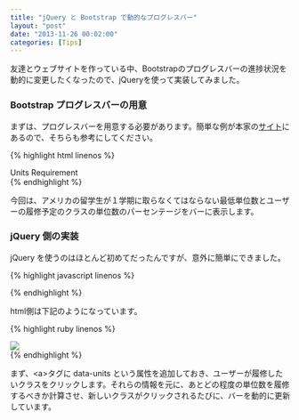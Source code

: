 ```yaml
---
title: "jQuery と Bootstrap で動的なプログレスバー"
layout: "post"
date: "2013-11-26 00:02:00"
categories: [Tips]
---
```


友達とウェブサイトを作っている中、Bootstrapのプログレスバーの進捗状況を動的に変更したくなったので、jQueryを使って実装してみました。

### Bootstrap プログレスバーの用意

まずは、プログレスバーを用意する必要があります。簡単な例が本家の[サイト](http://getbootstrap.com/components/#progress)にあるので、そちらも参考にしてください。

{% highlight html linenos %}
<div class="container">
  <span class="label label-default" id="labelRequirement">Units Requirement</span>
  <div class="progress progress-striped active ">
    <div class="bar" style="width:0%;"></div>
  </div>
</div>​
{% endhighlight %}

今回は、アメリカの留学生が１学期に取らなくてはならない最低単位数とユーザーの履修予定のクラスの単位数のパーセンテージをバーに表示します。

### jQuery 側の実装

jQuery を使うのはほとんど初めてだったんですが、意外に簡単にできました。

{% highlight javascript linenos %}
<script><!--
    var selectedUnits = 0.0;
    $(".thumbnail").click(function(event){
        var thisUnits = $(this).data(('units'));
        var thisUnitsFloat = parseFloat(thisUnits);
 
        selectedUnits = thisUnitsFloat + selectedUnits;
        console.log("This  Units :" + thisUnitsFloat);
        console.log("Total Units :" + selectedUnits);
 
        var $bar = $(".bar");
        // Minimum requirement is 12 units 
        var percent = Math.round((selectedUnits/12)*100);
        if(percent > 100) percent = 100;
        $bar.width(percent + "%");
        $bar.text(percent + "%");
 
    });
//--></script>
{% endhighlight %}

html側は下記のようになっています。

{% highlight ruby linenos %}
<div class="span4 col-xs-12 col-sm-6 col-md-3 col-lg-4 thumb">
  <a class="thumbnail" data-units="4.0"><img class="img-responsive" src="http://placehold.it/250x200"></a>
</div> 
{% endhighlight %}

まず、\<a\>タグに data-units という属性を追加しておき、ユーザーが履修したいクラスをクリックします。それらの情報を元に、あとどの程度の単位数を履修するべきか計算させ、新しいクラスがクリックされるたびに、バーを動的に更新しています。